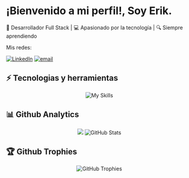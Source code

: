 <!-- Sobre mi -->
<h1>¡Bienvenido a mi perfil!, Soy Erik.</h1> 

🚀 Desarrollador Full Stack | 💻 Apasionado por la tecnología | 🔍 Siempre aprendiendo 

Mis redes:

[![LinkedIn](https://img.shields.io/badge/LinkedIn-%230077B5.svg?logo=linkedin&logoColor=white)](https://www.linkedin.com/in/erik-martin-b8a740314/) 
[![email](https://img.shields.io/badge/Email-D14836?logo=gmail&logoColor=white)](erikmartinfernandez@gmail.com) 

<!-- Tecnologias usadas -->
<h2>⚡ Tecnologias y herramientas </h2> 
<div align="center">
  
![My Skills](https://skillicons.dev/icons?i=vscode,html,css,materialui,js,react,python,mysql,flask,bootstrap,postman,git,github,figma)
</div>
<!-- Analitics -->
<h2>📊 Github Analytics </h2> 
<div align="center">

![](https://github-contributor-stats.vercel.app/api?username=Kyre13&limit=5&theme=dark&combine_all_yearly_contributions=true)
![GitHub Stats](https://github-readme-stats.vercel.app/api?username=Kyre13&show_icons=true&hide_title=true&hide=prs&count_private=true&theme=dark)
</div>


<h2>🏆 Github Trophies </h2> 
<div align="center">
  
![GitHub Trophies](https://github-profile-trophy.vercel.app/?username=Kyre13&theme=radical)
</div>
